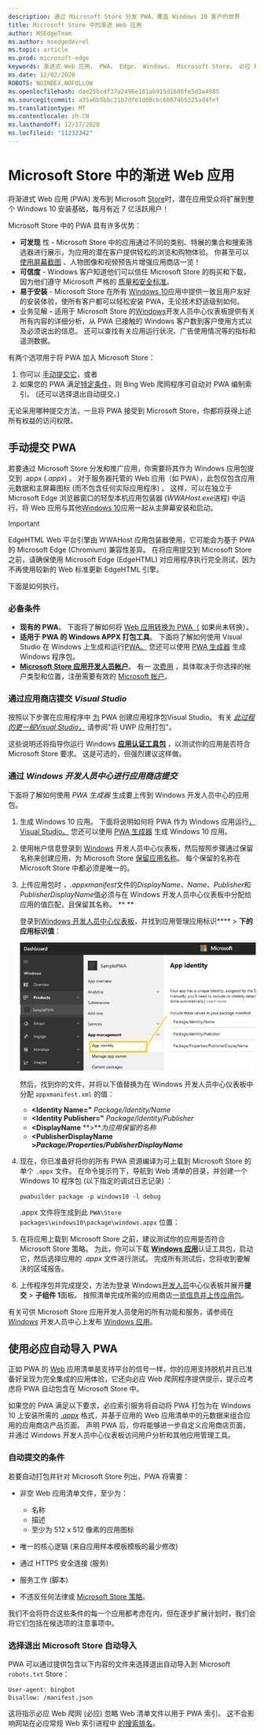 ```yaml
---
description: 通过 Microsoft Store 分发 PWA，覆盖 Windows 10 客户的世界
title: Microsoft Store 中的渐进 Web 应用
author: MSEdgeTeam
ms.author: msedgedevrel
ms.topic: article
ms.prod: microsoft-edge
keywords: 渐进式 Web 应用， PWA， Edge， Windows， Microsoft Store， 必应 PWA 索引
ms.date: 12/02/2020
ROBOTS: NOINDEX,NOFOLLOW
ms.openlocfilehash: dae25bcdf37a2496e181ab915d1686fe5d3a4985
ms.sourcegitcommit: a35a6b5bbc21b7df61d08cbc6b074b5325ad4fef
ms.translationtype: MT
ms.contentlocale: zh-CN
ms.lasthandoff: 12/17/2020
ms.locfileid: "11232342"
---
```

# Microsoft Store 中的渐进 Web 应用

将渐进式 Web 应用 (PWA) 发布到 Microsoft [Store](https://developer.microsoft.com/store)时，潜在应用受众将扩展到整个 Windows 10 安装基础，每月有近 7 亿活跃用户！ 

Microsoft Store 中的 PWA 具有许多优势：

-   **可发现** 性 - Microsoft Store 中的应用通过不同的类别、特展的集合和搜索筛选器进行展示，为应用的潜在客户提供轻松的浏览和购物体验。 你甚至可以 [使用屏幕截图](/windows/uwp/publish/app-screenshots-and-images) 、人物图像和视频预告片增强应用商店一览！
-   **可信度** - Windows 客户知道他们可以信任 Microsoft Store 的购买和下载，因为他们遵守 Microsoft 严格的 [质量和安全标准](/legal/windows/agreements/store-policies)。
-   **易于安装** - Microsoft Store 在所有 [Windows 10](https://www.microsoft.com/store/apps/windows?icid=CNavAppsWindowsApps)应用中提供一致且用户友好的安装体验，使所有客户都可以轻松安装 PWA，无论技术舒适级别如何。
-   业务见解 **-** 适用于 Microsoft Store 的[Windows](/windows/uwp/publish/using-the-windows-dev-center-dashboard)开发人员[](/windows/uwp/publish/analytics)中心仪表板提供有关所有内容的详细分析，从 PWA 已接触的 Windows 客户数到客户使用方式以及必须说出的信息。 还可以查找有关应用运行状况、广告使用情况等的指标和遥测数据。
    
有两个选项用于将 PWA 加入 Microsoft Store：

1.  你可以 [手动提交它](#submitting-your-pwa-manually)，或者
2.  如果您的 PWA 满足[特定条件](#criteria-for-automatic-submission)，则 Bing [](#automatic-pwa-importing-with-bing) Web 爬网程序可自动对 PWA 编制索引。  (还可以选择退出自动提交。) [](#opting-out-of-automatic-microsoft-store-import)
    
无论采用哪种提交方法，一旦将 PWA 接受到 Microsoft Store，你都将获得上述所有权益的访问权限。

## 手动提交 PWA

若要通过 Microsoft Store 分发和推广应用，你需要将其作为 Windows 应用包提交到 .appx (*.appx*) 。  对于服务器托管的 Web 应用（如 PWA），此包仅包含应用元数据和主屏幕图标 (而不包含任何实际应用程序) 。 这样，可以在独立于 Microsoft Edge 浏览器窗口的轻型本机应用包装器 (*WWAHost.exe*进程) 中运行，将 Web 应用与其他[Windows 10](/windows/uwp/get-started/whats-a-uwp)应用一起从主屏幕安装和启动。  

> [!IMPORTANT]
> EdgeHTML Web 平台引擎由 WWAHost 应用包装器使用，它可能会为基于 PWA 的 Microsoft Edge (Chromium) 兼容性差异。  在将应用提交到 Microsoft Store 之前，请确保使用 Microsoft Edge (EdgeHTML) 对应用程序执行完全测试，因为不再使用较新的 Web 标准更新 EdgeHTML 引擎。  

下面是如何执行。

### 必备条件

-   **现有的 PWA**。 下面将了解如何将 [Web 应用转换为 PWA（](./get-started.md) 如果尚未转换）。 
-   **适用于 PWA 的 Windows APPX 打包工具**。 下面将了解如何使用 Visual Studio 在 Windows 上生成和运行[PWA。](./windows-features.md) 您还可以使用 [PWA 生成器](https://www.pwabuilder.com/) 生成 Windows 程序包。
-   [**Microsoft Store 应用开发人员帐户**](/windows/uwp/publish/opening-a-developer-account)。 有一 [次费用](/windows/uwp/publish/account-types-locations-and-fees) ，具体取决于你选择的帐户类型和位置，注册需要有效的 [Microsoft 帐户](https://account.microsoft.com/)。
    
### 通过应用商店提交 *Visual Studio* 

按照以下步骤在应用程序中 [为](/windows/uwp/packaging/packaging-uwp-apps#create-an-app-package-upload-file) PWA 创建应用程序包Visual Studio。 有关 [*此过程的更一般Visual Studio，*](/windows/uwp/packaging/packaging-uwp-apps) 请参阅"将 UWP 应用打包"。

这些说明还将指导你运行 Windows [**应用认证工具包**](https://developer.microsoft.com/windows/develop/app-certification-kit) ，以测试你的应用是否符合 Microsoft Store 要求。 这是可选的，但强烈建议这样做。

### 通过 *Windows 开发人员中心进行应用商店提交*

下面将了解如何使用 *PWA 生成器* 生成要上传到 Windows 开发人员中心的应用包。

1.  生成 Windows 10 应用。 下面将说明如何将 PWA 作为 Windows 应用运行[，Visual Studio。](./windows-features.md) 您还可以使用 [PWA 生成器](https://www.pwabuilder.com/) 生成 Windows 10 应用。
2.  使用帐户信息登录到 [Windows](https://developer.microsoft.com/dashboard/windows/overview) 开发人员中心仪表板，然后按照步骤通过保留名称来创建应用，为 Microsoft Store [保留应用名称](/windows/uwp/publish/create-your-app-by-reserving-a-name)。 每个保留的名称在 Microsoft Store 中都必须是唯一的。
3.  上传应用包时 *，.appxmanifest*文件的*DisplayName、Name、Publisher*和*PublisherDisplayName*值必须与在 Windows 开发人员中心仪表板中分配给应用的值匹配，且保留其名称。 ** ** 
    
    登录到[Windows 开发人员中心仪表板](https://developer.microsoft.com/dashboard/windows/overview)，并找到应用管理应用标识****  >  **下的应用标识值**：
    
    ![Windows 开发人员中心仪表板，应用标识设置](./media/dashboard-app-identity.png)
    
    然后，找到你的文件，并将以下值替换为在 Windows 开发人员中心仪表板中分配 `appxmanifest.xml` 的值：
    
    -   **<Identity Name="** *Package/Identity/Name*
    -   **<Identity Publisher="** *Package/Identity/Publisher*
    -   **<DisplayName** **>***为应用保留的名称* 
    -   **<PublisherDisplayName** **>***Package/Properties/PublisherDisplayName***</PublisherDisplayName>**
        
4.  现在，你已准备好将你的所有 PWA 资源编译为可上载到 Microsoft Store 的单个 `.appx` 文件。 在命令提示符下，导航到 Web 清单的目录，并创建一个 Windows 10 程序包 (以下指定的调试日志记录) ：
    
    ```shell
    pwabuilder package -p windows10 -l debug
    ```  
    
    .appx 文件将生成到此 `PWA\Store packages\windows10\package\windows.appx` 位置：
    
5.  在将应用上载到 Microsoft Store 之前，建议测试你的应用是否符合 Microsoft Store 策略。 为此，你可以下载 [**Windows 应用**](https://developer.microsoft.com/windows/develop/app-certification-kit)认证工具包，启动它，然后选择应用的 *.appx* 文件进行测试。 完成所有测试后，您将收到要解决的区域报告。
6.  上传程序包并完成提交，方法为登录 Windows[开发人员](https://developer.microsoft.com/dashboard/windows/overview)中心仪表板并展开**提交**  >  **子组件 1**面板。 按照清单完成所需的应用商店[一览信息并](/windows/uwp/publish/app-submissions)[上传应用包](/windows/uwp/publish/upload-app-packages)。
    
有关可供 Microsoft Store 应用开发人员使用的所有功能和服务，请参阅在 [*Windows*](https://developer.microsoft.com/store/publish-apps) 开发人员中心上发布 [Windows 应用](https://developer.microsoft.com/windows)。

## 使用必应自动导入 PWA

正如 PWA 的 [Web](https://developer.mozilla.org/docs/Web/Manifest) 应用清单是支持平台的信号一样，你的应用支持脱机并且已准备好呈现为完全集成的应用体验，它还向必应 Web 爬网程序提供提示，提示应考虑将 PWA 自动包含在 Microsoft Store 中。 

如果您的 PWA 满足以下要求，必应索引服务将自动将 PWA 打包为在 Windows 10 上安装所需的 [*.appx*](#submitting-your-pwa-manually) 格式，并基于应用的 Web 应用清单中的元数据来组合应用的应用商店产品页面。 声明 PWA 后，你将能够进一步自定义应用商店页面，并通过 Windows 开发人员中心仪表板访问用户分析和其他应用管理工具。

### 自动提交的条件

若要自动打包并针对 Microsoft Store 列出，PWA 将需要：

-   非空 Web 应用清单文件，至少为：
    
    -   名称
    -   描述
    -   至少为 512 x 512 像素的应用图标
        
-   唯一的核心逻辑 (来自应用样本模板模板的最少修改) [](https://en.wikipedia.org/wiki/Boilerplate_code)
-   通过 HTTPS 安全连接 (服务) 
-   服务工作 (脚本) 
-   不违反任何法律或 [Microsoft Store 策略](/legal/windows/agreements/store-policies)。
    
我们不会将符合这些条件的每一个应用都考虑在内，但在逐步扩展计划时，我们会将它们包括在候选项的注意事项中。

### 选择退出 Microsoft Store 自动导入

PWA 可以通过提供包含以下内容的文件来选择退出自动导入到 Microsoft `robots.txt` Store：

```text
User-agent: bingbot
Disallow: /manifest.json
```  

这将指示必应 Web 爬网 (必应) 忽略 Web 清单文件以用于 PWA 索引。 这不会影响网站在必应常规 Web 索引进程中 [的搜索排名](https://www.bing.com/webmaster/help/help-center-661b2d18)。
